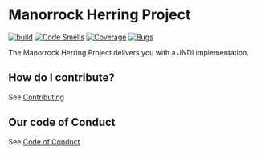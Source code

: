 
# Manorrock Herring Project

[![build](https://github.com/manorrock/herring/actions/workflows/build.yml/badge.svg)](https://github.com/manorrock/herring/actions/workflows/build.yml)
[![Code Smells](https://sonarcloud.io/api/project_badges/measure?project=manorrock_herring&metric=code_smells)](https://sonarcloud.io/summary/new_code?id=manorrock_herring)
[![Coverage](https://sonarcloud.io/api/project_badges/measure?project=manorrock_herring&metric=coverage)](https://sonarcloud.io/summary/new_code?id=manorrock_herring)
[![Bugs](https://sonarcloud.io/api/project_badges/measure?project=manorrock_herring&metric=bugs)](https://sonarcloud.io/summary/new_code?id=manorrock_herring)

The Manorrock Herring Project delivers you with a JNDI implementation.

## How do I contribute?

See [Contributing](CONTRIBUTING.md)

## Our code of Conduct

See [Code of Conduct](CODE_OF_CONDUCT.md)

